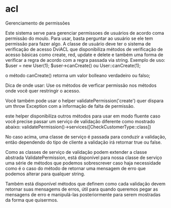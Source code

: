 # acl
Gerenciamento de permissões

Este sistema serve para gerenciar permissoes de usuários de acordo coma permissão do moulo.
Para usar, basta perguntar ao usuário se ele tem permissão para fazer algo.
A classe de usuário deve ter o sistema de verificação de acesso DviACL que disponibiliza métodos de verificação de acesso básicas como create, red, update e delete e também uma forma de verificar a regra de acordo com a regra passada via string.
Exemplo de uso: 
$user = new User(1);
$user->canCreate() 
ou
User::canCreate(1);

o método canCreate() retorna um valor bolleano verdadeiro ou falso;

Dica de onde usar:
Use os métodos de verficar permissão nos métodos onde você quer restringir o acesso.

Você também pode usar o helper validatePermission('create') quer dispara um throw Exception com a informação de falta de permissão.

este helper disponibiliza outros métodos para usar em modo fluente caso você precise passar um serviço de validação diferente como mostrado abaixo:
validatePermission()->services([CheckCustomerType::class])

No caso acima, uma classe de serviço é passada para conduzir a validação, então dependendo do tipo de cliente a validação irá retornar true ou false.

Como as classes de serviço de validação podem extender a classe abstrada ValidatePermission, está disponível para nossa classe de serviço uma série de métodos que podemos sobrescrever caso haja necessidade como é o caso do método de retornar uma mensagem de erro que podemos alterar para qualquer string.

Também está disponível métodos que definem como cada validação devem retornar suas mensagems de erros, útil para quando queremos pegar as mensagens de erro e manipulá-las posteriormente para serem mostradas da forma que quisermos.
